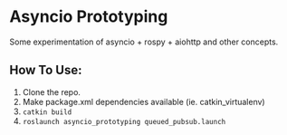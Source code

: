 # Asyncio Prototyping

Some experimentation of asyncio + rospy + aiohttp and other concepts.


## How To Use:

1. Clone the repo.
2. Make package.xml dependencies available (ie. catkin_virtualenv)
3. `catkin build`
4. `roslaunch asyncio_prototyping queued_pubsub.launch`
